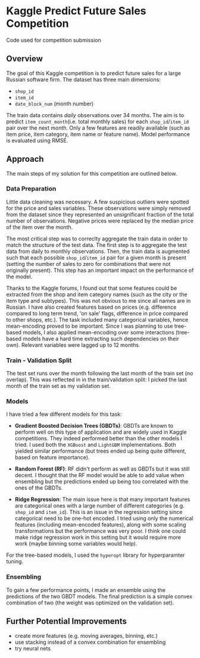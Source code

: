 # Kaggle Predict Future Sales Competition

Code used for competition submission

## Overview

The goal of this Kaggle competition is to predict future sales for a large Russian software firm. The dataset has three main dimensions: 

* `shop_id`
* `item_id`
* `date_block_num` (month number)

The train data contains _daily_ observations over 34 months. The aim is to predict `item_count_month`(i.e. total monthly sales) for each `shop_id`/`item_id` pair over the next month. Only a few features are readily available (such as item price, item category, item name or feature name). Model performance is evaluated using RMSE.

## Approach

The main steps of my solution for this competition are outlined below.

### Data Preparation

Little data cleaning was necessary. A few suspicious outliers were spotted for the price and sales variables. These observations were simply removed from the dataset since they represented an unsignificant fraction of the total number of observations. Negative prices were replaced by the median price of the item over the month. 

The most critical step was to correclty aggregate the train data in order to match the structure of the test data. The first step is to aggregate the test data from daily to monthly observations. Then, the train data is augmented such that each possible `shop_id`/`item_id` pair for a given month is present (setting the number of sales to zero for combinations that were not originally present). This step has an important impact on the performance of the model. 

Thanks to the Kaggle forums, I found out that some features could be extracted from the shop and item category names (such as the city or the item type and subtypes). This was not obvious to me since all names are in Russian. I have also created features based on prices (e.g. difference compared to long term trend, 'on sale' flags, difference in price compared to other shops, etc.). The task included many categorical variables, hence mean-encoding proved to be important. Since I was planning to use tree-based models, I also applied mean-encoding over some interactions (tree-based models have a hard time extracting such dependencies on their own). Relevant variables were lagged up to 12 months. 

### Train - Validation Split

The test set runs over the month following the last month of the train set (no overlap). This was reflected in in the train/validation split: I picked the last month of the train set as my validation set. 

### Models

I have tried a few different models for this task:

* **Gradient Boosted Decision Trees (GBDTs)**: GBDTs are known to perform well on this type of application and are widely used in Kaggle competitions. They indeed performed better than the other models I tried. I used both the `XGBoost` and `LightGBM` implementations. Both yielded similar performance (but trees ended up being quite different, based on feature importance). 

* **Random Forest (RF)**: RF didn't perform as well as GBDTs but it was still decent. I thought that the RF model would be able to add value when ensembling but the predictions ended up being too correlated with the ones of the GBDTs. 

* **Ridge Regression**: The main issue here is that many important features are categorical ones with a large number of different categories (e.g. `shop_id` and `item_id`). This is an issue in the regression setting since categorical need to be one-hot encoded. I tried using only the numerical features (including mean-encoded features), along with some scaling transformations but the performance was very poor. I think one could make ridge regression work in this setting but it would require more work (maybe binning some variables would help).

For the tree-based models, I used the `hyperopt` library for hyperparamter tuning. 

### Ensembling

To gain a few performance points, I made an ensemble using the predictions of the two GBDT models. The final prediction is a simple convex combination of two (the weight was optimized on the validation set).

## Further Potential Improvements 

* create more features (e.g. moving averages, binning, etc.)
* use stacking instead of a convex combination for ensembling
* try neural nets